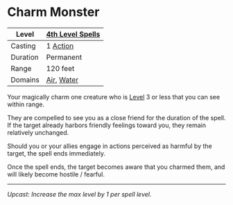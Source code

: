 # Charm Monster

| Level    | [4th Level Spells](4th%20Level%20Spells.md)                                        |
| -------- | ---------------------------------------------------------------------------------- |
| Casting  | 1 [Action](../../../../Game%20Procedures/Action.md)                                |
| Duration | Permanent                                                                          |
| Range    | 120 feet                                                                           |
| Domains  | [Air](../../../Spell%20Domains/Air.md), [Water](../../../Spell%20Domains/Water.md) |

Your magically charm one creature who is [Level](../../../../Player%20Characters/Derived%20Statistics/Level.md) 3 or less that you can see within range.

They are compelled to see you as a close friend for the duration of the spell. If the target already harbors friendly feelings toward you, they remain relatively unchanged.

Should you or your allies engage in actions perceived as harmful by the target, the spell ends immediately.

Once the spell ends, the target becomes aware that you charmed them, and will likely become hostile / fearful.

---
*Upcast: Increase the max level by 1 per spell level.*

